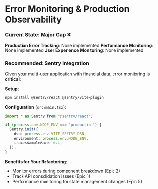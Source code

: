 # Error Monitoring & Production Observability

### Current State: Major Gap ❌

**Production Error Tracking**: None implemented
**Performance Monitoring**: None implemented
**User Experience Monitoring**: None implemented

### Recommended: Sentry Integration

Given your multi-user application with financial data, error monitoring is **critical**:

**Setup**:
```bash
npm install @sentry/react @sentry/vite-plugin
```

**Configuration** (`src/main.tsx`):
```typescript
import * as Sentry from "@sentry/react";

if (process.env.NODE_ENV === 'production') {
  Sentry.init({
    dsn: process.env.VITE_SENTRY_DSN,
    environment: process.env.NODE_ENV,
    tracesSampleRate: 0.1,
  });
}
```

**Benefits for Your Refactoring**:
- Monitor errors during component breakdown (Epic 2)
- Track API consolidation issues (Epic 1)
- Performance monitoring for state management changes (Epic 5)
